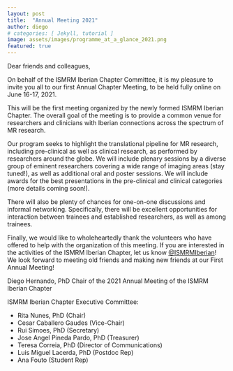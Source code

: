 ```yaml
---
layout: post
title:  "Annual Meeting 2021"
author: diego
# categories: [ Jekyll, tutorial ]
image: assets/images/programme_at_a_glance_2021.png
featured: true
---
```

Dear friends and colleagues,

On behalf of the ISMRM Iberian Chapter Committee, it is my pleasure to invite you all to our first Annual Chapter Meeting, to be held fully online on June 16-17, 2021.

This will be the first meeting organized by the newly formed ISMRM Iberian Chapter. The overall goal of the meeting is to provide a common venue for researchers and clinicians with Iberian connections across the spectrum of MR research.

Our program seeks to highlight the translational pipeline for MR research, including pre-clinical as well as clinical research, as performed by researchers around the globe. We will include plenary sessions by a diverse group of eminent researchers covering a wide range of imaging areas (stay tuned!), as well as additional oral and poster sessions. We will include awards for the best presentations in the pre-clinical and clinical categories (more details coming soon!).

There will also be plenty of chances for one-on-one discussions and informal networking. Specifically, there will be excellent opportunities for interaction between trainees and established researchers, as well as among trainees.

Finally, we would like to wholeheartedly thank the volunteers who have offered to help with the organization of this meeting. If you are interested in the activities of the ISMRM Iberian Chapter, let us know <a target="_blank" href="https://twitter.com/ISMRMIberian">@ISMRMIberian</a>!
We look forward to meeting old friends and making new friends at our First Annual Meeting!

Diego Hernando, PhD
   Chair of the 2021 Annual Meeting of the ISMRM Iberian Chapter

ISMRM Iberian Chapter Executive Committee:

- Rita Nunes, PhD (Chair)
- Cesar Caballero Gaudes (Vice-Chair)
- Rui Simoes, PhD (Secretary)
- Jose Angel Pineda Pardo, PhD (Treasurer)
- Teresa Correia, PhD (Director of Communications)
- Luis Miguel Lacerda, PhD (Postdoc Rep)
- Ana Fouto (Student Rep)
